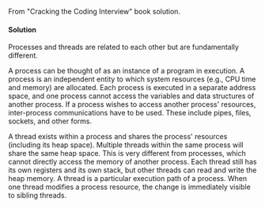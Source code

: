 From "Cracking the Coding Interview" book solution.

#### Solution

Processes and threads are related to each other but are fundamentally different.

A process can be thought of as an instance of a program in execution. A process is an independent entity to which system resources (e.g., CPU time and memory) are allocated. Each process is executed in a separate address space, and one process cannot access the variables and data structures of another process. If a process wishes to access another process' resources, inter-process communications have to be used. These include pipes, files, sockets, and other forms.

A thread exists within a process and shares the process' resources (including its heap space). Multiple threads within the same process will share the same heap space. This is very different from processes, which cannot directly access the memory of another process. Each thread still has its own registers and its own stack, but other threads can read and write the heap memory. A thread is a particular execution path of a process. When one thread modifies a process resource, the change is immediately visible to sibling threads.
